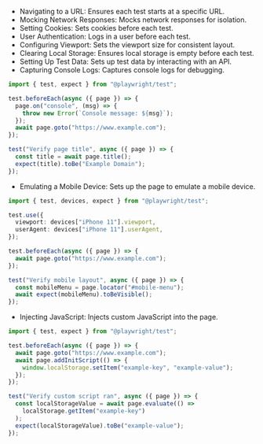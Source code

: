 - Navigating to a URL: Ensures each test starts at a specific URL.
- Mocking Network Responses: Mocks network responses for isolation.
- Setting Cookies: Sets cookies before each test.
- User Authentication: Logs in a user before each test.
- Configuring Viewport: Sets the viewport size for consistent layout.
- Clearing Local Storage: Ensures local storage is empty before each test.
- Setting Up Test Data: Sets up test data by interacting with an API.
- Capturing Console Logs: Captures console logs for debugging.

```ts
import { test, expect } from "@playwright/test";

test.beforeEach(async ({ page }) => {
  page.on("console", (msg) => {
    throw new Error(`Console message: ${msg}`);
  });
  await page.goto("https://www.example.com");
});

test("Verify page title", async ({ page }) => {
  const title = await page.title();
  expect(title).toBe("Example Domain");
});
```

- Emulating a Mobile Device: Sets up the page to emulate a mobile device.

```ts
import { test, devices, expect } from "@playwright/test";

test.use({
  viewport: devices["iPhone 11"].viewport,
  userAgent: devices["iPhone 11"].userAgent,
});

test.beforeEach(async ({ page }) => {
  await page.goto("https://www.example.com");
});

test("Verify mobile layout", async ({ page }) => {
  const mobileMenu = page.locator("#mobile-menu");
  await expect(mobileMenu).toBeVisible();
});
```

- Injecting JavaScript: Injects custom JavaScript into the page.

```ts
import { test, expect } from "@playwright/test";

test.beforeEach(async ({ page }) => {
  await page.goto("https://www.example.com");
  await page.addInitScript(() => {
    window.localStorage.setItem("example-key", "example-value");
  });
});

test("Verify custom script ran", async ({ page }) => {
  const localStorageValue = await page.evaluate(() =>
    localStorage.getItem("example-key")
  );
  expect(localStorageValue).toBe("example-value");
});
```
